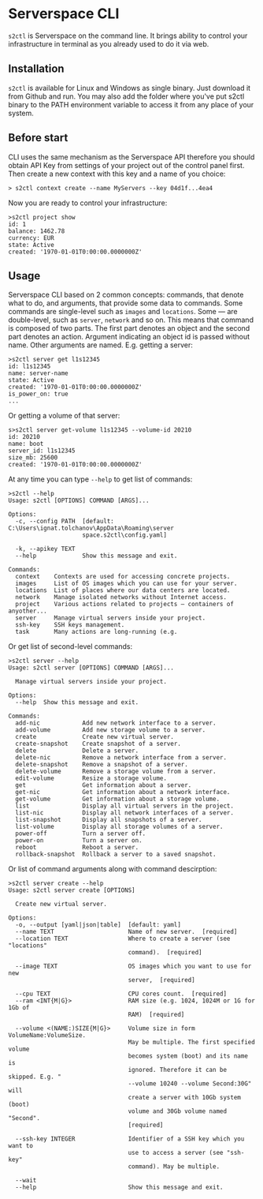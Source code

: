 # Serverspace CLI

`s2ctl` is Serverspace on the command line. It brings ability to control your infrastructure in terminal as you already used to do it via web.

## Installation

`s2ctl` is available for Linux and Windows as single binary. Just download it from Github and run.
You may also add the folder where you've put s2ctl binary to the PATH environment variable to access it from any place of your system.

## Before start

CLI uses the same mechanism as the Serverspace API therefore you should obtain API Key from settings of your project out of the control panel first. Then create a new context with this key and a name of you choice:

```
> s2ctl context create --name MyServers --key 04d1f...4ea4
```

Now you are ready to control your infrastructure:

```
>s2ctl project show
id: 1
balance: 1462.78
currency: EUR
state: Active
created: '1970-01-01T0:00:00.0000000Z'
```

## Usage

Serverspace CLI based on 2 common concepts: commands, that denote what to do, and arguments, that provide some data to commands.
Some commands are single-level such as `images` and `locations`. Some — are double-level, such as `server`, `network` and so on. This means that command is composed of two parts. The first part denotes an object and the second part denotes an action. Argument indicating an object id is passed without name. Other arguments are named. E.g. getting a server:
```
>s2ctl server get l1s12345
id: l1s12345
name: server-name
state: Active
created: '1970-01-01T0:00:00.0000000Z'
is_power_on: true
...
```

Or getting a volume of that server:
```
s>s2ctl server get-volume l1s12345 --volume-id 20210
id: 20210
name: boot
server_id: l1s12345
size_mb: 25600
created: '1970-01-01T0:00:00.0000000Z'
```

At any time you can type `--help` to get list of commands:
```
>s2ctl --help
Usage: s2ctl [OPTIONS] COMMAND [ARGS]...

Options:
  -c, --config PATH  [default: C:\Users\ignat.tolchanov\AppData\Roaming\server
                     space.s2ctl\config.yaml]

  -k, --apikey TEXT
  --help             Show this message and exit.

Commands:
  context    Contexts are used for accessing concrete projects.
  images     List of OS images which you can use for your server.
  locations  List of places where our data centers are located.
  network    Manage isolated networks without Internet access.
  project    Various actions related to projects — containers of anyother...
  server     Manage virtual servers inside your project.
  ssh-key    SSH keys management.
  task       Many actions are long-running (e.g.
```

Or get list of second-level commands:
```
>s2ctl server --help
Usage: s2ctl server [OPTIONS] COMMAND [ARGS]...

  Manage virtual servers inside your project.

Options:
  --help  Show this message and exit.

Commands:
  add-nic            Add new network interface to a server.
  add-volume         Add new storage volume to a server.
  create             Create new virtual server.
  create-snapshot    Create snapshot of a server.
  delete             Delete a server.
  delete-nic         Remove a network interface from a server.
  delete-snapshot    Remove a snapshot of a server.
  delete-volume      Remove a storage volume from a server.
  edit-volume        Resize a storage volume.
  get                Get information about a server.
  get-nic            Get information about a network interface.
  get-volume         Get information about a storage volume.
  list               Display all virtual servers in the project.
  list-nic           Display all network interfaces of a server.
  list-snapshot      Display all snapshots of a server.
  list-volume        Display all storage volumes of a server.
  power-off          Turn a server off.
  power-on           Turn a server on.
  reboot             Reboot a server.
  rollback-snapshot  Rollback a server to a saved snapshot.
```

Or list of command arguments along with command descirption:
```
>s2ctl server create --help
Usage: s2ctl server create [OPTIONS]

  Create new virtual server.

Options:
  -o, --output [yaml|json|table]  [default: yaml]
  --name TEXT                     Name of new server.  [required]
  --location TEXT                 Where to create a server (see "locations"
                                  command).  [required]

  --image TEXT                    OS images which you want to use for new
                                  server,  [required]

  --cpu TEXT                      CPU cores count.  [required]
  --ram <INT{M|G}>                RAM size (e.g. 1024, 1024M or 1G for 1Gb of
                                  RAM)  [required]

  --volume <(NAME:)SIZE{M|G}>     Volume size in form VolumeName:VolumeSize.
                                  May be multiple. The first specified volume
                                  becomes system (boot) and its name is
                                  ignored. Therefore it can be skipped. E.g. "
                                  --volume 10240 --volume Second:30G" will
                                  create a server with 10Gb system (boot)
                                  volume and 30Gb volume named "Second".
                                  [required]

  --ssh-key INTEGER               Identifier of a SSH key which you want to
                                  use to access a server (see "ssh-key"
                                  command). May be multiple.

  --wait
  --help                          Show this message and exit.
```
